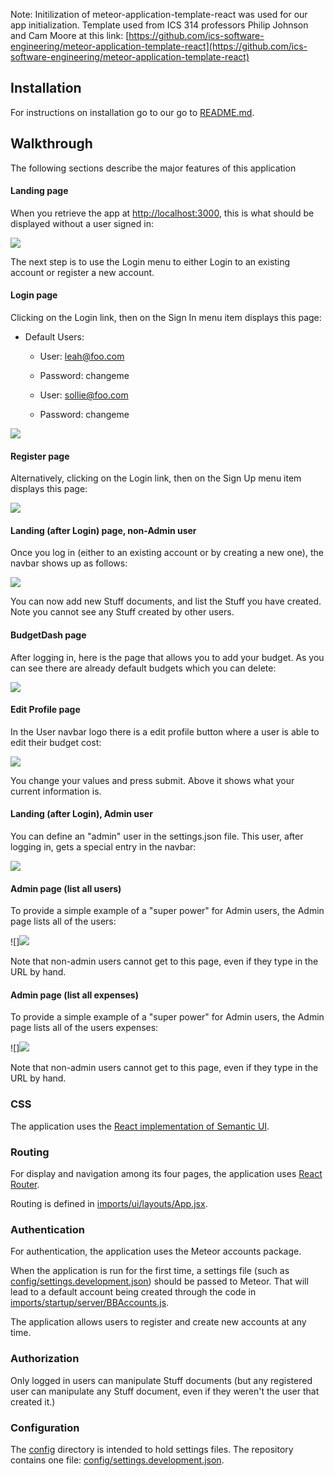 Note: Initilization of meteor-application-template-react was used for our app initialization. Template used from ICS 314 professors Philip Johnson and Cam Moore
  at this link: [https://github.com/ics-software-engineering/meteor-application-template-react](https://github.com/ics-software-engineering/meteor-application-template-react)

## Installation

For instructions on installation go to our go to [README.md](https://github.com/leahmeiv/465Final/blob/master/README.md).

## Walkthrough

The following sections describe the major features of this application

#### Landing page

When you retrieve the app at [http://localhost:3000](http://localhost:3000), this is what should be displayed without a user signed in:

![](images/landing-page.png)


The next step is to use the Login menu to either Login to an existing account or register a new account.

#### Login page

Clicking on the Login link, then on the Sign In menu item displays this page:

* Default Users:
  * User: leah@foo.com
  * Password: changeme
  
  * User: sollie@foo.com
  * Password: changeme

![](images/login-page.png)


#### Register page

Alternatively, clicking on the Login link, then on the Sign Up menu item displays this page:

![](images/register-page.png)


#### Landing (after Login) page, non-Admin user

Once you log in (either to an existing account or by creating a new one), the navbar shows up as follows:

![](images/about-page.png)

You can now add new Stuff documents, and list the Stuff you have created. Note you cannot see any Stuff created by other users.

#### BudgetDash page

After logging in, here is the page that allows you to add your budget. As you can see there are already default budgets which you can delete:

![](images/budgetdash-page.png)


#### Edit Profile page

In the User navbar logo there is a edit profile button where a user is able to edit their budget cost:

![](images/editprofile-page.png)


You change your values and press submit. Above it shows what your current information is.

#### Landing (after Login), Admin user

You can define an "admin" user in the settings.json file. This user, after logging in, gets a special entry in the navbar:

![](images/admin-land.png)


#### Admin page (list all users)

To provide a simple example of a "super power" for Admin users, the Admin page lists all of the users:

![]![](images/admin-user.png)

Note that non-admin users cannot get to this page, even if they type in the URL by hand.

#### Admin page (list all expenses)

To provide a simple example of a "super power" for Admin users, the Admin page lists all of the users expenses:

![]![](images/admin-expenses.png)

Note that non-admin users cannot get to this page, even if they type in the URL by hand.


### CSS

The application uses the [React implementation of Semantic UI](http://react.semantic-ui.com/).

### Routing

For display and navigation among its four pages, the application uses [React Router](https://reacttraining.com/react-router/).

Routing is defined in [imports/ui/layouts/App.jsx](https://github.com/leahmeiv/465Final/blob/master/app/imports/ui/layouts/App.jsx).


### Authentication

For authentication, the application uses the Meteor accounts package.

When the application is run for the first time, a settings file (such as [config/settings.development.json](https://github.com/leahmeiv/465Final/blob/master/config/settings.development.json)) should be passed to Meteor. That will lead to a default account being created through the code in [imports/startup/server/BBAccounts.js](https://github.com/leahmeiv/465Final/blob/master/app/imports/startup/server/BBAccounts.js).

The application allows users to register and create new accounts at any time.

### Authorization

Only logged in users can manipulate Stuff documents (but any registered user can manipulate any Stuff document, even if they weren't the user that created it.)

### Configuration

The [config](https://github.com/leahmeiv/465Final/tree/master/config) directory is intended to hold settings files.  The repository contains one file: [config/settings.development.json](https://github.com/leahmeiv/465Final/blob/master/config/settings.development.json).


